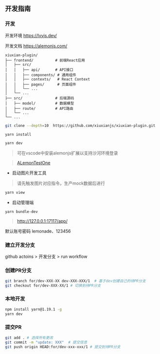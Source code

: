 ## 开发指南

### 开发

开发环境 https://lvyjs.dev/

开发文档 https://alemonjs.com/

```
xiuxian-plugin/
├── frontend/          # 前端React应用
│   ├── src/
│   │   ├── api/       # API接口
│   │   ├── components/ # 通用组件
│   │   ├── contexts/   # React Context
│   │   ├── pages/      # 页面组件
│   │   └── ...
│   └── ...
├── src/               # 后端源码
│   ├── model/         # 数据模型
│   ├── route/         # API路由
│   └── ...
└── ...
```

```sh
git clone --depth=10  https://github.com/xiuxianjs/xiuxian-plugin.git
```

```sh
yarn install
```

```sh
yarn dev
```

> 可在vscode中安装alemonjs扩展以支持沙河环境登录

> [ALemonTestOne](https://marketplace.visualstudio.com/items?itemName=lemonadex.alemonjs-testone)

- 启动图片开发工具

> 请先触发图片对应指令，生产mock数据后进行

```sh
yarn view
```

- 启动管理端

```sh
yarn bundle-dev
```

> http://127.0.0.1:17117/app/

默认账号密码 lemonade、123456

### 建立开发分支

github actoins > 开发分支 > run workflow

### 创建PR分支

```sh
git branch for/dev-XXX-XX dev-XXX-XXX/1  # 基于dev创建自己的待PR分支
git checkout for/dev-XXX-XX/1 # 切换到待PR分支
```

### 本地开发

```sh
npm install yarn@1.19.1 -g
yarn dev
```

### 提交PR

```sh
git add . # 选择所有更改
git commit -m "update: XXX"  # 提交信息
git push origin HEAD:for/dev-xxx-xxx/1 # 提交到待PR分支
```
